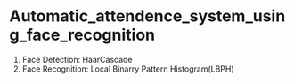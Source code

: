 # Automatic_attendence_system_using_face_recognition
1. Face Detection: HaarCascade
2. Face Recognition: Local Binarry Pattern Histogram(LBPH)
